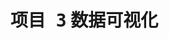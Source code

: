 <hgroup>

# <samp class="SANS_Futura_Std_Bold_Condensed_B_11">项目 3</samp> <samp class="SANS_Dogma_OT_Bold_B_11">数据可视化</samp>

</hgroup>
